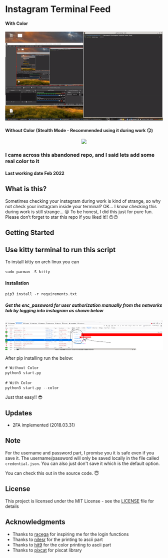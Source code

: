 # Instagram Terminal Feed
#### With Color
<p align="center">
<img src="gifs/demo-color.gif">
</p>

#### Without Color (Stealth Mode - Recommended using it during work :smirk:)
<p align="center">
<img src="gifs/demo.gif">
</p>

### I came across this abandoned repo, and I said lets add some real color to it

#### Last working date Feb 2022

## What is this?
Sometimes checking your instagram during work is kind of strange, so why not check your instagram inside your terminal?
OK... I know checking this during work is still strange... :expressionless:
To be honest, I did this just for pure fun.
Please don’t forget to star this repo if you liked it!! :wink::wink:

## Getting Started

## Use kitty terminal to run this script

To install kitty on arch linux you can 

`sudo pacman -S kitty`


#### Installation
```
pip3 install -r requirements.txt
```

##### Get the enc_password for user authorization manually from the networks tab by logging into instagram as shown below

![encpasswd](gifs/encpasswd.png)

After pip installing run the below:
```
# Without Color
python3 start.py

# With Color
python3 start.py --color
```

Just that easy!! :sunglasses:

## Updates
* 2FA implemented (2018.03.31)

## Note
For the username and password part, I promise you it is safe even if you save it. The username/password will only be saved locally in the file called `credential.json`. You can also just don't save it which is the default option. 

You can check this out in the source code. :innocent:

## License

This project is licensed under the MIT License - see the [LICENSE](LICENSE) file for details

## Acknowledgments
* Thanks to [racega](https://github.com/rarcega/instagram-scraper) for inspiring me for the login functions
* Thanks to [nilesr](https://github.com/nilesr/braille-art) for the printing to ascii part
* Thanks to [hit9](https://github.com/hit9/img2txt) for the color printing to ascii part
* Thanks to [pixcat](https://github.com/mirukana/pixcat) for pixcat library